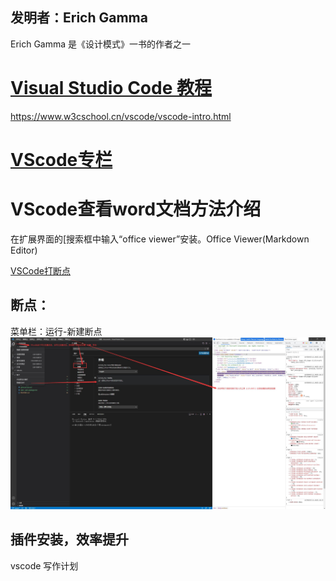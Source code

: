 ## 发明者：Erich Gamma
Erich Gamma 是《设计模式》一书的作者之一

# [Visual Studio Code 教程](https://www.w3cschool.cn/vscode/)
https://www.w3cschool.cn/vscode/vscode-intro.html

# [VScode专栏](https://www.kancloud.cn/shangyewangchuan/vs_code/972681)

# VScode查看word文档方法介绍

在扩展界面的[搜索框中输入“office viewer”安装。Office Viewer(Markdown Editor)


[VSCode打断点](https://blog.csdn.net/mygoes/article/details/115363628)

## 断点：



菜单栏：运行-新建断点
![Alt](vscode_chrome.jpg)

## 插件安装，效率提升


vscode 写作计划